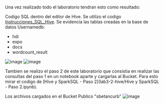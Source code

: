Una vez realizado todo el laboratorio tendran esto como resultado:

Codigo SQL dentro del editor de Hive. Se utilizo el codigo [Instrucciones_SQL_Hive](lab3-2-hive/Instrucciones_SQL_Hive.md).
Se evidencia las tablas creadas en la base de datos Usernamedb:
- hdi
- expo
- docs
- wordcount_result

![image](https://github.com/user-attachments/assets/fc82cc7d-b058-44ec-a78a-4f15de5b123c)
![image](https://github.com/user-attachments/assets/4898512d-fa26-4e2f-b0a5-fdcd3e9ef19f)

Tambien se realizo el paso 2 de este laboratorio que consistia en realizar las consultas del paso 1 en un notebook aparte y cargarlas al Bucket. Para esto mirar el codigo de [Hive y SparkSQL - Paso 2](lab3-2-hive/Hive y SparkSQL - Paso 2.ipynb).

Los archivos cargados en el Bucket Publico "sbetancurb"
![image](https://github.com/user-attachments/assets/6ee855fc-461f-4cdf-94a6-80ec38faae16)
